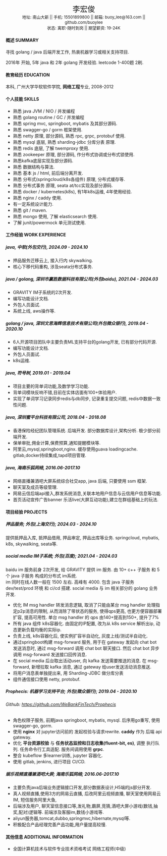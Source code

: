 <center><font size="5">李宏俊</font></center>

<center><font size="2">地址: 南山大新 || 手机: 15501899800 || 邮箱: buoy_lee@163.com || github.com/buoylee</font></center>

<center><font size="2">状态: 离职-随时到岗 || 期望薪资: 19-24K</font></center>

<center><font size="5"></font></center>

#### 概述 SUMMARY

寻找 golang / java 后端开发工作, 热衷机器学习或相关支持项目.

2016年 开始, 5年 java 和 2年 golang 开发经验. leetcode 1-400题 2刷. 

#### 教育经历 EDUCATION

本科, 广州大学华软软件学院, **网络工程**专业, 2008-2012

#### 个人技能 SKILLS

- 熟悉 java JVM / NIO / 并发编程
- 熟悉 golang routine / GC / 并发编程
- 熟悉 spring mvc, springboot, mybatis 及其部分源码.
- 熟悉 swagger-go / gorm 框架使用.
- 熟悉 netty 原理,  部分源码,  熟悉 rpc, grpc, protobuf 使用.
- 熟悉 mysql 底层, 熟悉 sharding-jdbc 分库分表 原理.
- 熟悉 redis 底层, 了解 twemproxy 使用.
- 熟悉 zookeeper 原理, 部分源码, 作分布式协调或分布式锁使用.
- 熟悉kafka底层实现及部分源码.
- 熟悉 数据结构与算法.
- 熟悉 基本 js / html, 前后端分离开发.
- 熟悉 分布式(springcloud/k8s各组件) 原理, 分布式缓存等.
- 熟悉 分布式事务 原理, seata at/tcc实现及部分源码.
- 熟悉 docker / kubernetes(k8s), 有1年k8s运维, 4年使用经验.
- 熟悉 nginx / caddy 使用.
- 有一定系统设计能力.
- 熟悉 git / maven.
- 熟悉 mongo 使用, 了解 elasticsearch 使用.
- 了解 junit/powermock 单元测试使用.

#### 工作经验 WORK EXPERIENCE

##### java, 中软(外包交行), 2024.09 - 2024.10

- 押品服务迁移云上, 接入行内 skywalking.
- 核心下移代码重构, 涉及seata分布式事务.

##### java / golang, 深圳市赢胜数据科技有限公司(外包baidu), 2021.04 - 2024.03

- GRAVITY IM子系统的2次开发.
- 编写功能设计文档.
- 外包人员面试.
- 系统上线, aws操作等.

##### golang / java, 深圳文思海辉信息技术有限公司(外包微众银行), 2019.04 - 2020.10

- 6人开源项目团队中主要负责ML支持平台的golang开发, 已有部分代码开源.
- 编写功能设计文档.
- 外包人员面试.
- k8s运维.

##### java, 符号树, 2019.01 - 2019.04

- 项目主要的背单词功能,及数学学习功能.
- 背单词模块反响不错,目前在实体店面有100+体验用户.
- 实现了单词学习记录同步redis与db同步, 记录重复提交问题, redis中数据一致性问题.

##### java, 深圳蜜平台科技有限公司, 2018.04 - 2018.08

- 香港保险经纪团队管理系统. 后端开发. 部分数据库设计,架构分析. 极少部分前端开发.
- 保单审批,佣金计算,保费预算,通知提醒模块等.
- 阿里云,mysql,springboot,nginx. 缓存使用guava loadingcache. gitlab,docker持续集成,tapd项目管理.

##### java, 海南乐狐网络, 2016.06-2017.10

- 网络直播兼酒吧大屏系统综合社交app, java 后端, 只要使用 ssm 框架.
- 聊天室及成员等级管理.
- 网易云信后端api接入,群发系统消息,关联本地用户信息与云信用户信息等功能.
- 首页活动宣传广告banner 乐活live(大屏互动功能),建立在群组基础上的玩法.

#### 项目经验 PROJECTS

##### 押品服务; 外包(上海交行); 2024.03 - 2024.10

提供抵押品入库, 抵押品借用, 押品审定, 押品出库等业务. springcloud, mybatis, k8s, skywalking, seata等.


##### social media IM子系统; 外包(百度); 2021.04 - 2024.03

baidu im 服务前身 2次开发, 给 GRAVITY 提供 im 服务. 由 10+ c++ 子服务 和 5个 java 子服务 构成的分布式 im系统.  
im 同时在线人数一般在 1500 左右. 高峰有 4000.
包含 java 子服务 dev/test/prod 环境 和 ci/cd 搭建.  social media 与 im 相关部分的 golang 业务开发.

- 优化 IM msg handler 转发消息逻辑, 取消了只能由某台 msg handler 处理指定p2p消息的限制, 从而消除了带状态的服务, 使得qps更高, 也更方便容器部署扩容, 提高可用性. 单台 msg handler 的 qps
  由140+提高到150+, 提升了7%
- 所有 java 组件 k8s容器化. 由固定的IP配置, 改为从 k8s service 解析出ip, 动态更新负载均衡的实际ip.
- 负责上线, k8s容器化后, 使实例扩容半自动化, 灰度上线/测试半自动化.
- 通过springboot构建 msg-forward 服务, 用于在 gateway 发起向 chat bot 发送消息时, 通过 msg-forward 调用 chat bot 聊天接口. 然后 chat bot 异步调用 msg-forward 发送接口回传消息.
- 在 social media 后台取出活动user, 向 kafka 发送需要推送的消息. 在 msg-forward, 新增拉取 kafka 消息, 通过 gateway 给user发送活动消息推送.
- 将用户消息表单独提出来, 用 Sharding-JDBC 做分库分表
- 组件通信接口使用 netty, protobuf.

##### Prophecis: 机器学习支持平台; 外包(微众银行); 2019.04 - 2020.10

###### Github: https://github.com/WeBankFinTech/Prophecis

- 角色权限子服务, 前期java springboot, mybatis, mysql. 后序用go重写, 使用swagger-go, gorm.
- 使用 **nginx** 对 jupyter访问前的 发起校验与请求rewrite. **caddy** 作为 后端 api gateway.
- 优化 **平台资源校验** 与 **任务状态监控和日志收集(fluent-bit, es)**, 调整 执行队列. 任务命令行工具适配. 服务间调用使用
  **grpc**.
- 整合 kubeflow 多learner训练, jupyter 容器化.
- 使用 gitlab, jenkins, 进行项目 CI/CD.

##### 娱乐视频直播兼酒吧大屏; 海南乐狐网络; 2016.06-2017.10

- 主要负责java后端业务逻辑接口开发,部分数据表设计,H5端的js部分开发. 
- 真人视频直播,使用3方的网易云直播, 后改阿里云视频直播, 聊天室使用网易云IM, 短信服务阿里大鱼, 
- 后端涉及用户, 聊天室信息接口等,发礼物,霸屏,竞猜,酒吧大屏小游戏(数钱,抽奖,配对)逻辑等. 前端涉及客服im,数钱小游戏等. 
- aliyun服务器,tomcat,dubbo,springmvc,hibernate,mysql等. 
- 积极配合产品经理完善产品功能,用户量提高较慢.

#### 其他信息 ADDITIONAL INFORMATION

- 全国计算机技术与软件专业技术资格考试 网络工程师(中级)
